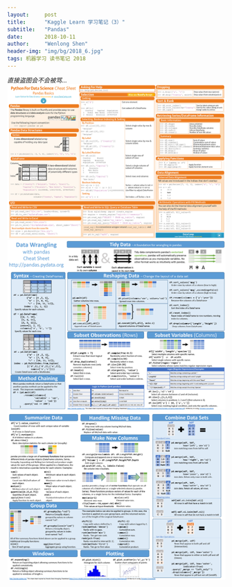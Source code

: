 ```yaml
---
layout:     post
title:      "Kaggle Learn 学习笔记（3）"
subtitle:   "Pandas"
date:       2018-10-11
author:     "Wenlong Shen"
header-img: "img/bg/2018_6.jpg"
tags: 机器学习 读书笔记 2018
---
```


<script type="text/javascript" src="http://cdn.mathjax.org/mathjax/latest/MathJax.js?config=default"></script>

*直接盗图会不会被骂...*
![pandas](/img/post/2018_10_11_pandas_cheat_sheet_1.png)
![pandas](/img/post/2018_10_11_pandas_cheat_sheet_2.png)
![pandas](/img/post/2018_10_11_pandas_cheat_sheet_3.png)
